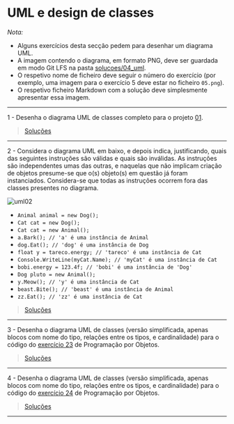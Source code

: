# UML e design de classes

_Nota:_

* Alguns exercícios desta secção pedem para desenhar um diagrama UML.
* A imagem contendo o diagrama, em formato PNG, deve ser guardada em modo Git
  LFS na pasta [solucoes/04_uml](../solucoes/04_uml/).
* O respetivo nome de ficheiro deve seguir o número do exercício (por exemplo,
  uma imagem para o exercício 5 deve estar no ficheiro `05.png`).
* O respetivo ficheiro Markdown com a solução deve simplesmente apresentar essa
  imagem.

---

1 - Desenha o diagrama UML de classes completo para o projeto [01](04_uml/01).

> [Soluções](../solucoes/04_uml/01.md)

---

2 - Considera o diagrama UML em baixo, e depois indica, justificando, quais das
seguintes instruções são válidas e quais são inválidas. As instruções são
independentes umas das outras, e naquelas que não implicam criação de objetos
presume-se que o(s) objeto(s) em questão já foram instanciados. Considera-se
que todas as instruções ocorrem fora das classes presentes no diagrama.

![uml02](../img/uml02.png)

* `Animal animal = new Dog();`
* `Cat cat = new Dog();`
* `Cat cat = new Animal();`
* `a.Bark(); // 'a' é uma instância de Animal`
* `dog.Eat(); // 'dog' é uma instância de Dog`
* `float y = tareco.energy; // 'tareco' é uma instância de Cat`
* `Console.WriteLine(myCat.Name); // 'myCat' é uma instância de Cat`
* `bobi.energy = 123.4f; // 'bobi' é uma instância de 'Dog'`
* `Dog pluto = new Animal();`
* `y.Meow(); // 'y' é uma instância de Cat`
* `beast.Bite(); // 'beast' é uma instância de Animal`
* `zz.Eat(); // 'zz' é uma instância de Cat`

> [Soluções](../solucoes/04_uml/02.md)

---

3 - Desenha o diagrama UML de classes (versão simplificada, apenas blocos com
nome do tipo, relações entre os tipos, e cardinalidade) para o código do
[exercício 23](03_poo.md#ex23) de Programação por Objetos.

> [Soluções](../solucoes/04_uml/03.md)

---

4 - Desenha o diagrama UML de classes (versão simplificada, apenas blocos com
nome do tipo, relações entre os tipos, e cardinalidade) para o código do
[exercício 24](03_poo.md#ex24) de Programação por Objetos.

> [Soluções](../solucoes/04_uml/04.md)

---

<!--
5 - Desenha o diagrama UML de classes completo para o
[exercício 25](03_poo.md#ex25) de Programação por Objetos.

> [Soluções](../solucoes/04_uml/05.md)

---

6 - Cria um projeto no Visual Studio que respeite o seguinte diagrama UML. O
projeto deve ter funcionalidade mínima para demonstrar as relações indicadas no
diagrama.

![uml06](../img/uml06.png)

> [Soluções](../solucoes/04_uml/06.md)

---
-->